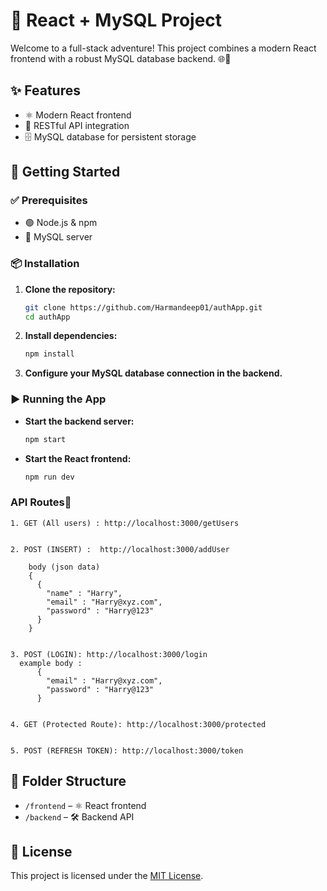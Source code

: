 # 🚀 React + MySQL Project

Welcome to a full-stack adventure! This project combines a modern React frontend with a robust MySQL database backend. 🌐💾

## ✨ Features

- ⚛️ Modern React frontend
- 🔗 RESTful API integration
- 🗄️ MySQL database for persistent storage

## 🏁 Getting Started

### ✅ Prerequisites

- 🟢 Node.js & npm
- 🐬 MySQL server

### 📦 Installation

1. **Clone the repository:**
    ```bash
    git clone https://github.com/Harmandeep01/authApp.git
    cd authApp
    ```
2. **Install dependencies:**
    ```bash
    npm install
    ```
3. **Configure your MySQL database connection in the backend.**

### ▶️ Running the App

- **Start the backend server:**
  ```bash
  npm start
  ```
- **Start the React frontend:**
  ```bash
  npm run dev
  ```
### API Routes💾
```
1. GET (All users) : http://localhost:3000/getUsers


2. POST (INSERT) :  http://localhost:3000/addUser

    body (json data) 
    {
      {
        "name" : "Harry",
        "email" : "Harry@xyz.com",
        "password" : "Harry@123"
      }
    }


3. POST (LOGIN): http://localhost:3000/login
  example body : 
      {
        "email" : "Harry@xyz.com",
        "password" : "Harry@123"
      }


4. GET (Protected Route): http://localhost:3000/protected


5. POST (REFRESH TOKEN): http://localhost:3000/token
```

## 📁 Folder Structure

- `/frontend` – ⚛️ React frontend
- `/backend` – 🛠️ Backend API

## 📝 License

This project is licensed under the  [MIT License](LICENSE.txt).